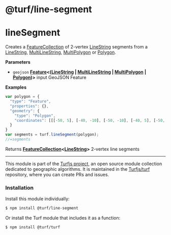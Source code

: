 # @turf/line-segment

# lineSegment

Creates a [FeatureCollection](http://geojson.org/geojson-spec.html#feature-collection-objects) of 2-vertex [LineString](http://geojson.org/geojson-spec.html#linestring) segments from a [LineString](http://geojson.org/geojson-spec.html#linestring), [MultiLineString](http://geojson.org/geojson-spec.html#multilinestring), [MultiPolygon](http://geojson.org/geojson-spec.html#multipolygon) or [Polygon](http://geojson.org/geojson-spec.html#polygon).

**Parameters**

-   `geojson` **[Feature](http://geojson.org/geojson-spec.html#feature-objects)&lt;([LineString](http://geojson.org/geojson-spec.html#linestring) \| [MultiLineString](http://geojson.org/geojson-spec.html#multilinestring) \| [MultiPolygon](http://geojson.org/geojson-spec.html#multipolygon) \| [Polygon](http://geojson.org/geojson-spec.html#polygon))>** input GeoJSON Feature

**Examples**

```javascript
var polygon = {
  "type": "Feature",
  "properties": {},
  "geometry": {
    "type": "Polygon",
    "coordinates": [[[-50, 5], [-40, -10], [-50, -10], [-40, 5], [-50, 5]]]
  }
}
var segments = turf.lineSegment(polygon);
//=segments
```

Returns **[FeatureCollection](http://geojson.org/geojson-spec.html#feature-collection-objects)&lt;[LineString](http://geojson.org/geojson-spec.html#linestring)>** 2-vertex line segments

<!-- This file is automatically generated. Please don't edit it directly:
if you find an error, edit the source file (likely index.js), and re-run
./scripts/generate-readmes in the turf project. -->

---

This module is part of the [Turfjs project](http://turfjs.org/), an open source
module collection dedicated to geographic algorithms. It is maintained in the
[Turfjs/turf](https://github.com/Turfjs/turf) repository, where you can create
PRs and issues.

### Installation

Install this module individually:

```sh
$ npm install @turf/line-segment
```

Or install the Turf module that includes it as a function:

```sh
$ npm install @turf/turf
```
